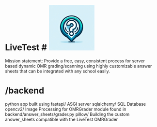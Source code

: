 # LiveTest # <img src="frontend/app/src/assets/LiveTestLogo.png" alt="LiveTestLogo" width="150" height="150">
Mission statement: Provide a free, easy, consistent process for server based dynamic OMR grading/scanning using highly customizable answer sheets that can be integrated with any school easily. 

# /backend 
  python app built using 
    fastapi/    ASGI server
    sqlalchemy/ SQL Database
    opencv2/    Image Processing for OMRGrader module found in backend/answer_sheets/grader.py
    pillow/     Building the custom answer_sheets compatible with the LiveTest OMRGrader
